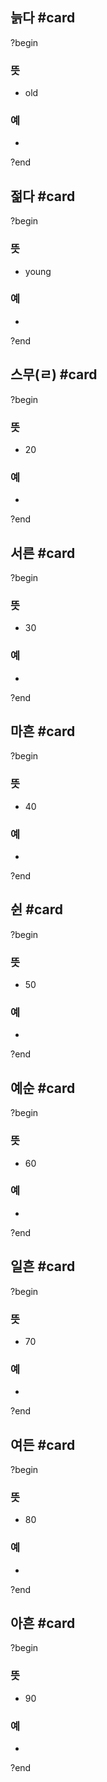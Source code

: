 ## 늙다 #card
?begin
### 뜻
- old
### 예
-
<!--SR:!2025-09-05,43,254-->
?end


## 젊다 #card
?begin
### 뜻
- young
### 예
-
<!--SR:!2025-08-29,27,236-->
?end


## 스무(ㄹ) #card
?begin
### 뜻
- 20
### 예
-
<!--SR:!2026-04-10,243,292-->
?end


## 서른 #card
?begin
### 뜻
- 30
### 예
-
?end


## 마흔 #card
?begin
### 뜻
- 40
### 예
-
<!--SR:!2025-09-02,52,254-->
?end


## 쉰 #card
?begin
### 뜻
- 50
### 예
-
<!--SR:!2025-10-26,85,274-->
?end


## 예순 #card
?begin
### 뜻
- 60
### 예
-
<!--SR:!2025-10-31,108,252-->
?end


## 일흔 #card
?begin
### 뜻
- 70
### 예
-
<!--SR:!2025-08-15,81,270-->
?end


## 여든 #card
?begin
### 뜻
- 80
### 예
-
?end


## 아흔 #card
?begin
### 뜻
- 90
### 예
-
?end

